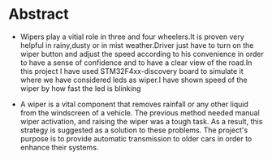 # Abstract
* Wipers play a vitial role in three and four wheelers.It is proven very helpful in rainy,dusty or in mist weather.Driver just have to turn on the wiper button and adjust the speed according to his convenience in order to have a sense of confidence and to have a clear view of the road.In this project I have used STM32F4xx-discovery board to simulate it where we have considered leds as wiper.I have shown speed of the wiper by how fast the led is blinking

* A wiper is a vital component that removes rainfall or any other liquid from the windscreen of a vehicle. The previous method needed manual wiper activation, and raising the wiper was a tough task. As a result, this strategy is suggested as a solution to these problems. The project's purpose is to provide automatic transmission to older cars in order to enhance their systems.
